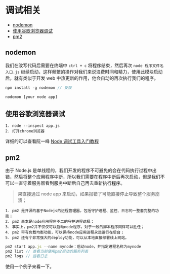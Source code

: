 # 调试相关

* [nodemon](#nodemon)
* [使用谷歌浏览器调试](#使用谷歌浏览器调试)
* [pm2](#pm2)





## nodemon

我们在改写代码后需要在终端中 `ctrl + c` 将程序结束，然后再次 `node 程序文件名入口.js` 继续启动，这样频繁的操作对我们来说浪费时间和精力，使用此模块启动后，就有类似于开发 web 中热更新的作用，他会自动的再次执行我们的程序。

```js
npm install -g nodemon // 安装

nodemon [your node app]
```

  



## 使用谷歌浏览器调试

```
1. node --inspect app.js
2. 打开chrome浏览器
```



详细的可以查看阮一峰 [Node 调试工具入门教程](http://www.ruanyifeng.com/blog/2018/03/node-debugger.html)





## pm2

由于 Node.js 是单线程的，我们开发的程序不可避免的会在代码执行过程中出错，然后将整个应用程序中断，所以我们需要在程序中断后再次启动，但是我们不可以一直守着服务器看到服务中断后自己再去重新执行程序。

> 果直接通过 node app 来启动，如果报错了可能直接停止导致整个服务崩溃；

```undefined
1. pm2 是开源的基于Nodejs的进程管理器，包括守护进程、监控、日志的一整套完整的功能；
2. pm2 基本是node应用程序不二的守护进程选择；
3. 事实上，pm2并不仅仅可以启动node程序，对于一般的脚本程序同样可以胜任；
4. pm2 带有负载均衡功能，可以保持node应用进程永远运行在后台；
5. pm2 还有个非常强大的deploy功能，可以从本地直接部署线上网站。
```



```js
pm2 start app.js --name mynode：启动node，并指定进程名称为mynode
pm2 list // 查看当前使用pm2启动的服务列表
pm2 logs // 查看日志
```



使用一个例子来看一下。

